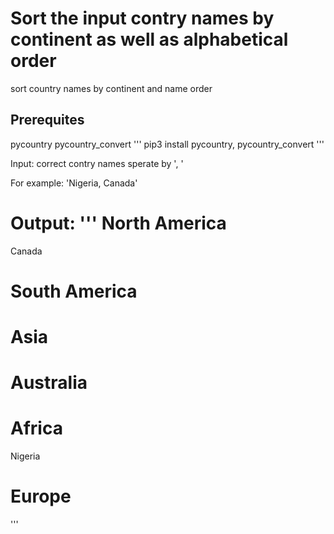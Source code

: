 # Sort the input contry names by continent as well as alphabetical order
sort country names by continent and name order

## Prerequites
pycountry
pycountry_convert
'''
pip3 install pycountry, pycountry_convert
'''

Input:
correct contry names sperate by ', ' 

For example:
'Nigeria, Canada'

Output:
'''
North America
===============
Canada


South America
===============


Asia
===============


Australia
===============


Africa
===============
Nigeria


Europe
===============
'''


